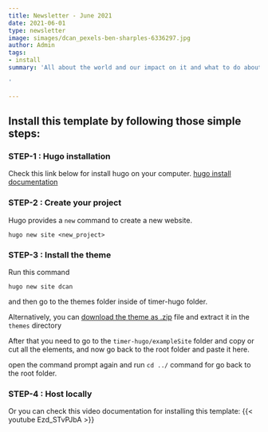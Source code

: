 ```yaml
---
title: Newsletter - June 2021
date: 2021-06-01
type: newsletter
image: simages/dcan_pexels-ben-sharples-6336297.jpg
author: Admin
tags:
- install
summary: 'All about the world and our impact on it and what to do about its

'

---
```

## Install this template by following those simple steps:

### STEP-1 : Hugo installation

Check this link below for install hugo on your computer.
[hugo install documentation](https://gohugo.io/getting-started/installing/)

### STEP-2 : Create your project

Hugo provides a `new` command to create a new website.

```
hugo new site <new_project>
```

### STEP-3 : Install the theme
Run this command
```
hugo new site dcan
```
and then go to the themes folder inside of timer-hugo folder.

Alternatively, you can [download the theme as .zip](https://github.com/themefisher/timer-hugo/archive/master.zip) file and extract it in the `themes` directory

After that you need to go to the `timer-hugo/exampleSite` folder and copy or cut all the elements, and now go back to the root folder and paste it here.

open the command prompt again and run `cd ../` command for go back to the root folder.

### STEP-4 : Host locally

Or you can check this video documentation for installing this template:
{{< youtube Ezd_STvPJbA >}}